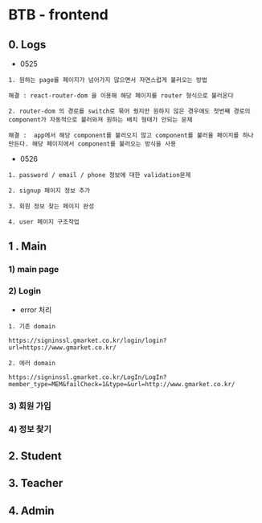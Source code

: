 # BTB - frontend

## 0. Logs 

* 0525

```
1. 원하는 page를 페이지가 넘어가지 않으면서 자연스럽게 불러오는 방법

해결 : react-router-dom 을 이용해 해당 페이지를 router 형식으로 불러온다 

2. router-dom 의 경로를 switch로 묶어 줬지만 원하지 않은 경우에도 첫번째 경로의 component가 자동적으로 불러와져 원하는 배치 형태가 안되는 문제

해결 :  app에서 해당 component를 불러오지 않고 component를 불러올 페이지를 하나 만든다. 해당 페이지에서 component를 불러오는 방식을 사용
```



* 0526 

```
1. password / email / phone 정보에 대한 validation문제

2. signup 페이지 정보 추가

3. 회원 정보 찾는 페이지 완성

4. user 페이지 구조작업
```





## 1 . Main

### 1) main page

### 2) Login

* error 처리

```
1. 기존 domain

https://signinssl.gmarket.co.kr/login/login?url=https://www.gmarket.co.kr/

2. 에러 domain

https://signinssl.gmarket.co.kr/LogIn/LogIn?member_type=MEM&failCheck=1&type=&url=http://www.gmarket.co.kr/
```



### 3) 회원 가입

### 4) 정보 찾기



## 2. Student



## 3. Teacher



## 4. Admin





